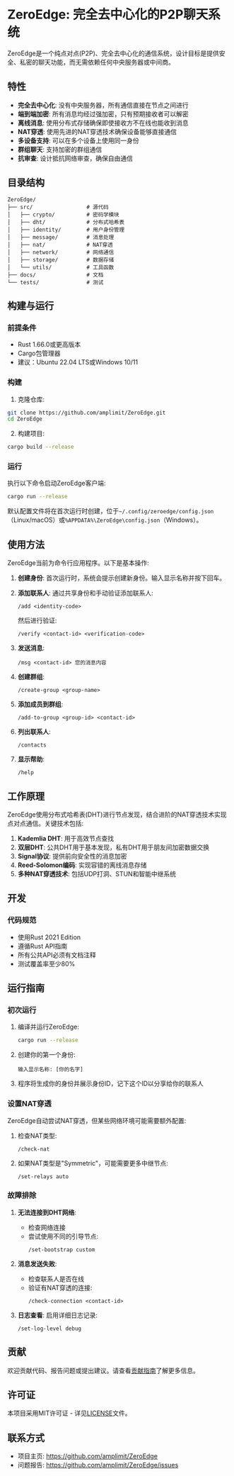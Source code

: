 # ZeroEdge: 完全去中心化的P2P聊天系统

ZeroEdge是一个纯点对点(P2P)、完全去中心化的通信系统，设计目标是提供安全、私密的聊天功能，而无需依赖任何中央服务器或中间商。

## 特性

- **完全去中心化**: 没有中央服务器，所有通信直接在节点之间进行
- **端到端加密**: 所有消息均经过强加密，只有预期接收者可以解密
- **离线消息**: 使用分布式存储确保即使接收方不在线也能收到消息
- **NAT穿透**: 使用先进的NAT穿透技术确保设备能够直接通信
- **多设备支持**: 可以在多个设备上使用同一身份
- **群组聊天**: 支持加密的群组通信
- **抗审查**: 设计抵抗网络审查，确保自由通信

## 目录结构

```
ZeroEdge/
├── src/                 # 源代码
│   ├── crypto/          # 密码学模块
│   ├── dht/             # 分布式哈希表
│   ├── identity/        # 用户身份管理
│   ├── message/         # 消息处理
│   ├── nat/             # NAT穿透
│   ├── network/         # 网络通信
│   ├── storage/         # 数据存储
│   └── utils/           # 工具函数
├── docs/                # 文档
└── tests/               # 测试
```

## 构建与运行

### 前提条件

- Rust 1.66.0或更高版本
- Cargo包管理器
- 建议：Ubuntu 22.04 LTS或Windows 10/11

### 构建

1. 克隆仓库:
```bash
git clone https://github.com/amplimit/ZeroEdge.git
cd ZeroEdge
```

2. 构建项目:
```bash
cargo build --release
```

### 运行

执行以下命令启动ZeroEdge客户端:

```bash
cargo run --release
```

默认配置文件将在首次运行时创建，位于`~/.config/zeroedge/config.json`（Linux/macOS）或`%APPDATA%\ZeroEdge\config.json`（Windows）。

## 使用方法

ZeroEdge当前为命令行应用程序。以下是基本操作:

1. **创建身份**:
   首次运行时，系统会提示创建新身份。输入显示名称并按下回车。

2. **添加联系人**:
   通过共享身份和手动验证添加联系人:
   ```
   /add <identity-code>
   ```
   然后进行验证:
   ```
   /verify <contact-id> <verification-code>
   ```

3. **发送消息**:
   ```
   /msg <contact-id> 您的消息内容
   ```

4. **创建群组**:
   ```
   /create-group <group-name>
   ```

5. **添加成员到群组**:
   ```
   /add-to-group <group-id> <contact-id>
   ```

6. **列出联系人**:
   ```
   /contacts
   ```

7. **显示帮助**:
   ```
   /help
   ```

## 工作原理

ZeroEdge使用分布式哈希表(DHT)进行节点发现，结合进阶的NAT穿透技术实现点对点通信。关键技术包括:

1. **Kademlia DHT**: 用于高效节点查找
2. **双层DHT**: 公共DHT用于基本发现，私有DHT用于朋友间加密数据交换
3. **Signal协议**: 提供前向安全性的消息加密
4. **Reed-Solomon编码**: 实现容错的离线消息存储
5. **多种NAT穿透技术**: 包括UDP打洞、STUN和智能中继系统

## 开发

### 代码规范

- 使用Rust 2021 Edition
- 遵循Rust API指南
- 所有公共API必须有文档注释
- 测试覆盖率至少80%

## 运行指南

### 初次运行

1. 编译并运行ZeroEdge:
   ```bash
   cargo run --release
   ```

2. 创建你的第一个身份:
   ```
   输入显示名称: [你的名字]
   ```

3. 程序将生成你的身份并展示身份ID，记下这个ID以分享给你的联系人

### 设置NAT穿透

ZeroEdge自动尝试NAT穿透，但某些网络环境可能需要额外配置:

1. 检查NAT类型:
   ```
   /check-nat
   ```

2. 如果NAT类型是"Symmetric"，可能需要更多中继节点:
   ```
   /set-relays auto
   ```

### 故障排除

1. **无法连接到DHT网络**:
   - 检查网络连接
   - 尝试使用不同的引导节点:
     ```
     /set-bootstrap custom
     ```

2. **消息发送失败**:
   - 检查联系人是否在线
   - 验证有NAT穿透的连接:
     ```
     /check-connection <contact-id>
     ```

3. **日志查看**:
   启用详细日志记录:
   ```
   /set-log-level debug
   ```

## 贡献

欢迎贡献代码、报告问题或提出建议。请查看[贡献指南](CONTRIBUTING.md)了解更多信息。

## 许可证

本项目采用MIT许可证 - 详见[LICENSE](LICENSE)文件。

## 联系方式

- 项目主页: https://github.com/amplimit/ZeroEdge
- 问题报告: https://github.com/amplimit/ZeroEdge/issues
